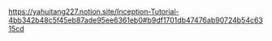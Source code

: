 https://yahuitang227.notion.site/Inception-Tutorial-4bb342b48c5f45eb87ade95ee6361eb0#b9df1701db47476ab90724b54c6315cd
